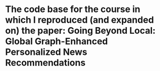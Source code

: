 # The code base for the course in which I reproduced (and expanded on) the paper: Going Beyond Local: Global Graph-Enhanced Personalized News Recommendations 
